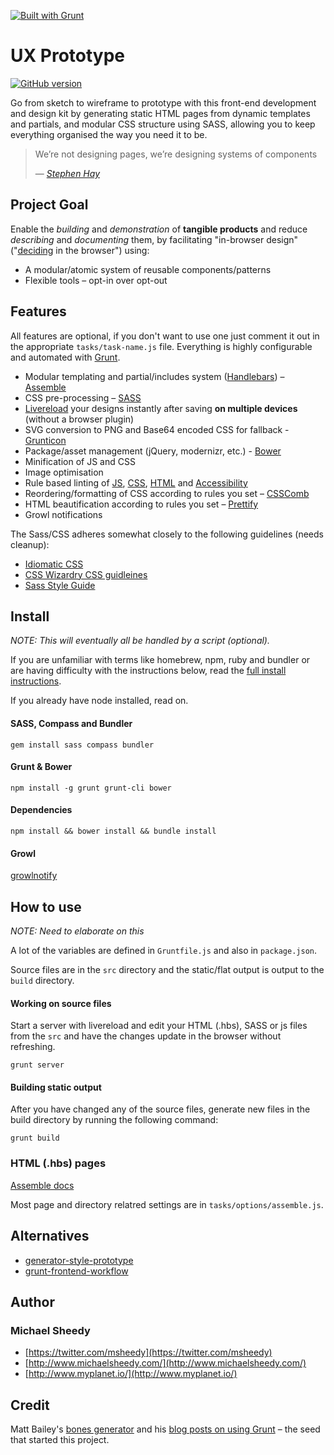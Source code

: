 [![Built with Grunt](https://cdn.gruntjs.com/builtwith.png)](http://gruntjs.com/)

# UX Prototype
[![GitHub version](https://badge.fury.io/gh/sheedy%2Fux-prototype.png)](http://badge.fury.io/gh/sheedy%2Fux-prototype)

Go from sketch to wireframe to prototype with this front-end development and design kit by generating static HTML pages from dynamic templates and partials, and modular CSS structure using SASS, allowing you to keep everything organised the way you need it to be.


> We’re not designing pages, we’re designing systems of components 
>
> — <cite>[Stephen Hay](http://www.the-haystack.com/)</cite>


## Project Goal

Enable the *building* and *demonstration* of **tangible products** and reduce *describing* and *documenting* them, by facilitating "in-browser design" ("[deciding](https://the-pastry-box-project.net/dan-mall/2012-september-12) in the browser") using:

- A modular/atomic system of reusable components/patterns
- Flexible tools – opt-in over opt-out


## Features

All features are optional, if you don't want to use one just comment it out in the appropriate ``tasks/task-name.js`` file. Everything is highly configurable and automated with [Grunt](http://gruntjs.com/).

- Modular templating and partial/includes system ([Handlebars](http://handlebarsjs.com/)) – [Assemble](http://assemble.io)
- CSS pre-processing – [SASS](http://sass-lang.com/)
- [Livereload](https://github.com/intesso/connect-livereload) your designs instantly after saving **on multiple devices** (without a browser plugin)
- SVG conversion to PNG and Base64 encoded CSS for fallback - [Grunticon](http://www.grumpicon.com/)
- Package/asset management (jQuery, modernizr, etc.) - [Bower](http://bower.io/)
- Minification of JS and CSS
- Image optimisation
- Rule based linting of [JS](https://github.com/gruntjs/grunt-contrib-jshint), [CSS](https://github.com/stubbornella/csslint), [HTML](https://github.com/yaniswang/HTMLHint) and [Accessibility](https://github.com/globant-ui/arialinter)
- Reordering/formatting of CSS according to rules you set – [CSSComb](https://github.com/csscomb/csscomb.js)
- HTML beautification according to rules you set – [Prettify](https://github.com/jonschlinkert/grunt-prettify)
- Growl notifications

The Sass/CSS adheres somewhat closely to the following guidelines (needs cleanup):

- [Idiomatic CSS](https://github.com/necolas/idiomatic-css)
- [CSS Wizardry CSS guidleines](https://github.com/csswizardry/CSS-Guidelines)
- [Sass Style Guide](http://css-tricks.com/sass-style-guide/)


## Install

*NOTE: This will eventually all be handled by a script (optional).*


If you are unfamiliar with terms like homebrew, npm, ruby and bundler or are having difficulty with the instructions below, read the [full install instructions](docs/Install.md).

If you already have node installed, read on.

#### SASS, Compass and Bundler

```
gem install sass compass bundler
```

#### Grunt & Bower

```
npm install -g grunt grunt-cli bower
```

#### Dependencies

```
npm install && bower install && bundle install
```

#### Growl

[growlnotify](http://growl.info/downloads#generaldownloads)


## How to use

*NOTE: Need to elaborate on this*

A lot of the variables are defined in `Gruntfile.js` and also in `package.json`.

Source files are in the ``src`` directory and the static/flat output is output to the ``build`` directory.

#### Working on source files

Start a server with livereload and edit your HTML (.hbs), SASS or js files from the `src` and have the changes update in the browser without refreshing.

```
grunt server
```

#### Building static output

After you have changed any of the source files, generate new files in the build directory by running the following command:

```
grunt build
```

### HTML (.hbs) pages

[Assemble docs](http://assemble.io/docs/)

Most page and directory relatred settings are in `tasks/options/assemble.js`.

## Alternatives

- [generator-style-prototype](https://github.com/Team-Sass/generator-style-prototype)
- [grunt-frontend-workflow](https://github.com/akikoo/grunt-frontend-workflow)

## Author

### Michael Sheedy

- [https://twitter.com/msheedy](https://twitter.com/msheedy)
- [http://www.michaelsheedy.com/](http://www.michaelsheedy.com/)
- [http://www.myplanet.io/](http://www.myplanet.io/)

## Credit

Matt Bailey's [bones generator](https://github.com/matt-bailey/generator-bones) and his [blog posts on using Grunt](http://www.gpmd.co.uk/blog/front-end-process-flat-builds-and-automation-part-1-introduction/) – the seed that started this project.
